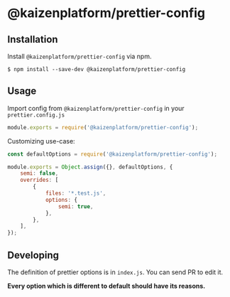 # @kaizenplatform/prettier-config

## Installation

Install `@kaizenplatform/prettier-config` via npm.

```
$ npm install --save-dev @kaizenplatform/prettier-config
```

## Usage

Import config from `@kaizenplatform/prettier-config` in your `prettier.config.js`

```js
module.exports = require('@kaizenplatform/prettier-config');
```

Customizing use-case:

```js
const defaultOptions = require('@kaizenplatform/prettier-config');

module.exports = Object.assign({}, defaultOptions, {
    semi: false,
    overrides: [
        {
            files: '*.test.js',
            options: {
                semi: true,
            },
        },
    ],
});
```

## Developing

The definition of prettier options is in `index.js`. You can send PR to edit it.

**Every option which is different to default should have its reasons.**
